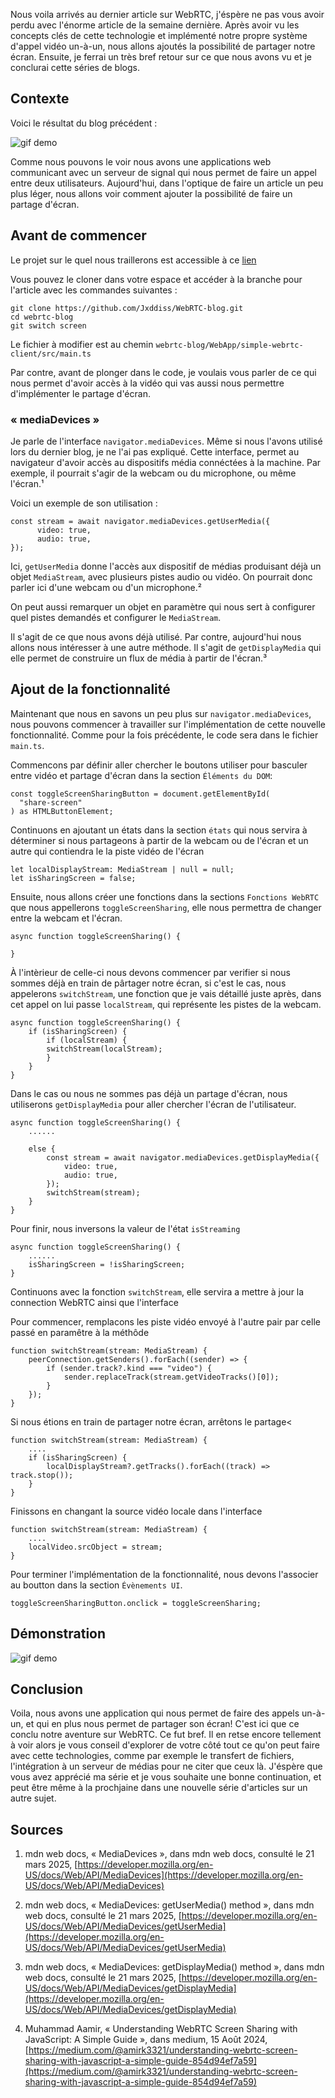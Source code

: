 Nous voila arrivés au dernier article sur WebRTC, j'éspère ne pas vous avoir perdu avec l'énorme article de la semaine dernière.
Après avoir vu les concepts clés de cette technologie et implémenté notre propre système d'appel vidéo un-à-un, nous allons ajoutés la possibilité
de partager notre écran. Ensuite, je ferrai un très bref retour sur ce que nous avons vu et je conclurai cette séries de blogs.

## Contexte

Voici le résultat du blog précédent :

![gif demo](./images/webrtc.gif)

Comme nous pouvons le voir nous avons une applications web communicant avec un serveur de signal qui nous permet de faire un appel entre deux utilisateurs. Aujourd'hui, dans l'optique de faire un article un peu plus léger, nous allons voir comment ajouter la possibilité de faire un partage d'écran.

## Avant de commencer

Le projet sur le quel nous traillerons est accessible à ce [lien](https://github.com/Jxddiss/WebRTC-blog)

Vous pouvez le cloner dans votre espace et accéder à la branche pour l'article avec les commandes suivantes :

```
git clone https://github.com/Jxddiss/WebRTC-blog.git
cd webrtc-blog
git switch screen
```

Le fichier à modifier est au chemin `webrtc-blog/WebApp/simple-webrtc-client/src/main.ts`

Par contre, avant de plonger dans le code, je voulais vous parler de ce qui nous permet d'avoir accès à la vidéo qui vas aussi nous permettre d'implémenter le partage d'écran.

### « mediaDevices »

Je parle de l'interface `navigator.mediaDevices`. Même si nous l'avons utilisé lors du dernier blog, je ne l'ai pas expliqué. Cette interface, permet au navigateur d'avoir accès au dispositifs média connéctées à la machine. Par exemple, il pourrait s'agir de la webcam ou du microphone, ou même l'écran.¹

Voici un exemple de son utilisation :

```
const stream = await navigator.mediaDevices.getUserMedia({
      video: true,
      audio: true,
});
```

Ici, `getUserMedia` donne l'accès aux dispositif de médias produisant déjà un objet `MediaStream`, avec plusieurs pistes audio ou vidéo. On pourrait donc parler ici d'une webcam ou d'un microphone.²

On peut aussi remarquer un objet en paramètre qui nous sert à configurer quel pistes demandés et configurer le `MediaStream`.

Il s'agit de ce que nous avons déjà utilisé. Par contre, aujourd'hui nous allons nous intéresser à une autre méthode. Il s'agit de `getDisplayMedia` qui elle permet de construire un flux de média à partir de l'écran.³

## Ajout de la fonctionnalité

Maintenant que nous en savons un peu plus sur `navigator.mediaDevices`, nous pouvons commencer à travailler sur l'implémentation de cette nouvelle fonctionnalité. Comme pour la fois précédente, le code sera dans le fichier `main.ts`.

Commencons par définir aller chercher le boutons utiliser pour basculer entre vidéo et partage d'écran dans la section `Éléments du DOM`:

```
const toggleScreenSharingButton = document.getElementById(
  "share-screen"
) as HTMLButtonElement;
```

Continuons en ajoutant un états dans la section `états` qui nous servira à déterminer si nous partageons à partir de la webcam ou de l'écran et un autre qui contiendra le la piste vidéo de l'écran

```
let localDisplayStream: MediaStream | null = null;
let isSharingScreen = false;
```

Ensuite, nous allons créer une fonctions dans la sections `Fonctions WebRTC` que nous appellerons `toggleScreenSharing`, elle nous permettra de changer entre la webcam et l'écran.

```
async function toggleScreenSharing() {

}
```

À l'intèrieur de celle-ci nous devons commencer par verifier si nous sommes déjà en train de pârtager notre écran, si c'est le cas, nous appelerons `switchStream`, une fonction que je vais détaillé juste après, dans cet appel on lui passe `localStream`, qui représente les pistes de la webcam.

```
async function toggleScreenSharing() {
    if (isSharingScreen) {
        if (localStream) {
        switchStream(localStream);
        }
    }
}
```

Dans le cas ou nous ne sommes pas déjà un partage d'écran, nous utiliserons `getDisplayMedia` pour aller chercher l'écran de l'utilisateur.

```
async function toggleScreenSharing() {
    ......

    else {
        const stream = await navigator.mediaDevices.getDisplayMedia({
            video: true,
            audio: true,
        });
        switchStream(stream);
    }
}
```

Pour finir, nous inversons la valeur de l'état `isStreaming`

```
async function toggleScreenSharing() {
    ......
    isSharingScreen = !isSharingScreen;
}
```

Continuons avec la fonction `switchStream`, elle servira a mettre à jour la connection WebRTC ainsi que l'interface

Pour commencer, remplacons les piste vidéo envoyé à l'autre pair par celle passé en paramêtre à la méthôde

```
function switchStream(stream: MediaStream) {
    peerConnection.getSenders().forEach((sender) => {
        if (sender.track?.kind === "video") {
            sender.replaceTrack(stream.getVideoTracks()[0]);
        }
    });
}
```

Si nous étions en train de partager notre écran, arrêtons le partage<

```
function switchStream(stream: MediaStream) {
    ....
    if (isSharingScreen) {
        localDisplayStream?.getTracks().forEach((track) => track.stop());
    }
}
```

Finissons en changant la source vidéo locale dans l'interface

```
function switchStream(stream: MediaStream) {
    ....
    localVideo.srcObject = stream;
}
```

Pour terminer l'implémentation de la fonctionnalité, nous devons l'associer au boutton dans la section `Évènements UI`.

```
toggleScreenSharingButton.onclick = toggleScreenSharing;
```

## Démonstration

![gif demo](./images/webrtc-screen.gif)

## Conclusion

Voila, nous avons une application qui nous permet de faire des appels un-à-un, et qui en plus nous permet de partager son écran! C'est ici que ce conclu notre aventure sur WebRTC. Ce fut bref. Il en retse encore tellement à voir alors je vous conseil d'explorer de votre côté tout ce qu'on peut faire avec cette technologies, comme par exemple le transfert de fichiers, l'intégration à un serveur de médias pour ne citer que ceux là. J'éspère que vous avez apprécié ma série et je vous souhaite une bonne continuation, et peut être même à la prochjaine dans une nouvelle série d'articles sur un autre sujet.

## Sources

1. mdn web docs, « MediaDevices », dans mdn web docs, consulté le 21 mars 2025, [https://developer.mozilla.org/en-US/docs/Web/API/MediaDevices](https://developer.mozilla.org/en-US/docs/Web/API/MediaDevices)

2. mdn web docs, « MediaDevices: getUserMedia() method », dans mdn web docs, consulté le 21 mars 2025, [https://developer.mozilla.org/en-US/docs/Web/API/MediaDevices/getUserMedia](https://developer.mozilla.org/en-US/docs/Web/API/MediaDevices/getUserMedia)

3. mdn web docs, « MediaDevices: getDisplayMedia() method », dans mdn web docs, consulté le 21 mars 2025, [https://developer.mozilla.org/en-US/docs/Web/API/MediaDevices/getDisplayMedia](https://developer.mozilla.org/en-US/docs/Web/API/MediaDevices/getDisplayMedia)

4. Muhammad Aamir, « Understanding WebRTC Screen Sharing with JavaScript​: A Simple Guide », dans medium, 15 Août 2024, [https://medium.com/@amirk3321/understanding-webrtc-screen-sharing-with-javascript-a-simple-guide-854d94ef7a59](https://medium.com/@amirk3321/understanding-webrtc-screen-sharing-with-javascript-a-simple-guide-854d94ef7a59)
